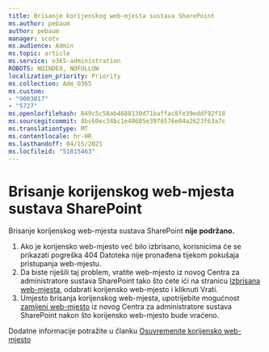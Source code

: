 ```yaml
---
title: Brisanje korijenskog web-mjesta sustava SharePoint
ms.author: pebaum
author: pebaum
manager: scotv
ms.audience: Admin
ms.topic: article
ms.service: o365-administration
ROBOTS: NOINDEX, NOFOLLOW
localization_priority: Priority
ms.collection: Adm_O365
ms.custom:
- "9003017"
- "5727"
ms.openlocfilehash: 849c5c58ab4688130d71baffac8fe39eddf92f18
ms.sourcegitcommit: 8bc60ec34bc1e40685e3976576e04a2623f63a7c
ms.translationtype: MT
ms.contentlocale: hr-HR
ms.lasthandoff: 04/15/2021
ms.locfileid: "51815463"
---
```

# <a name="delete-the-sharepoint-root-site"></a>Brisanje korijenskog web-mjesta sustava SharePoint

Brisanje korijenskog web-mjesta sustava SharePoint **nije podržano.**

1.  Ako je korijensko web-mjesto već bilo izbrisano, korisnicima će se prikazati pogreška 404 Datoteka nije pronađena tijekom pokušaja pristupanja web-mjestu.
2.  Da biste riješili taj problem, vratite web-mjesto iz novog Centra za administratore sustava SharePoint tako što ćete ići na stranicu [Izbrisana web-mjesta](https://admin.microsoft.com/sharepoint?page=recycleBin&modern=true), odabrati korijensko web-mjesto i kliknuti Vrati.
3.  Umjesto brisanja korijenskog web-mjesta, upotrijebite mogućnost [zamijeni web-mjesto](https://docs.microsoft.com/sharepoint/modern-root-site#replace-your-root-site) iz novog Centra za administratore sustava SharePoint nakon što korijensko web-mjesto bude vraćeno.

Dodatne informacije potražite u članku [Osuvremenite korijensko web-mjesto](https://docs.microsoft.com/sharepoint/modern-root-site)